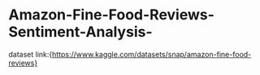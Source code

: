 # Amazon-Fine-Food-Reviews-Sentiment-Analysis-

dataset link:{https://www.kaggle.com/datasets/snap/amazon-fine-food-reviews}
